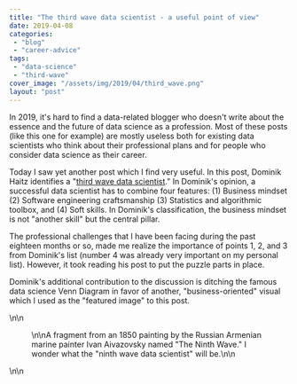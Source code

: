 ```yaml
---
title: "The third wave data scientist - a useful point of view"
date: 2019-04-08
categories: 
 - "blog"
 - "career-advice"
tags: 
 - "data-science"
 - "third-wave"
cover_image: "/assets/img/2019/04/third_wave.png"
layout: "post"
---
```


In 2019, it's hard to find a data-related blogger who doesn't write about the essence and the future of data science as a profession. Most of these posts (like this one for example) are mostly useless both for existing data scientists who think about their professional plans and for people who consider data science as their career.

Today I saw yet another post which I find very useful. In this post, Dominik Haitz identifies a "[third wave data scientist](https://towardsdatascience.com/the-third-wave-data-scientist-1421df7433c9)." In Dominik's opinion, a successful data scientist has to combine four features: (1) Business mindset (2) Software engineering craftsmanship (3) Statistics and algorithmic toolbox, and (4) Soft skills. In Dominik's classification, the business mindset is not "another skill" but the central pillar.

The professional challenges that I have been facing during the past eighteen months or so, made me realize the importance of points 1, 2, and 3 from Dominik's list (number 4 was already very important on my personal list). However, it took reading his post to put the puzzle parts in place. 

Dominik's additional contribution to the discussion is ditching the famous data science Venn Diagram in favor of another, "business-oriented" visual which I used as the "featured image" to this post. 

\n\n<figure>\n\nA fragment from an 1850 painting by the Russian Armenian marine painter Ivan Aivazovsky named "The Ninth Wave." I wonder what the "ninth wave data scientist" will be.\n\n</figure>\n\n
